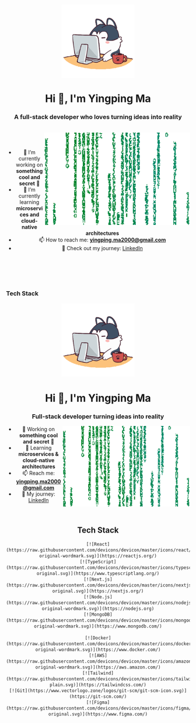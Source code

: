 <div style="text-align:center;">
  <img src="https://raw.githubusercontent.com/YingpMa/YingpMa/main/angry-2498_256.gif" align="center" width="200">

  <h1 align="center">Hi 👋, I'm Yingping Ma</h1>
  <h3 align="center">A full-stack developer who loves turning ideas into reality</h3>
  <br>

  <img align="right" src="https://raw.githubusercontent.com/YingpMa/YingpMa/main/matrix-17974_256.gif" width="400">

  &emsp;

  - 🔭 I’m currently working on **something cool and secret** 🤫  
  - 🌱 I’m currently learning **microservices and cloud-native architectures**  
  - 📫 How to reach me: **yingping.ma2000@gmail.com**  
  - 📄 Check out my journey: [LinkedIn](https://www.linkedin.com/in/yingping-ma/)  

  &emsp;
  <br>
  <br>
  <br>
  <br>

  <h3 align="left">Tech Stack</h3>
<div align="center">
  <img src="https://raw.githubusercontent.com/YingpMa/YingpMa/main/angry-2498_256.gif" width="200">
  
  # Hi 👋, I'm Yingping Ma
  ### Full-stack developer turning ideas into reality
</div>

<img align="right" src="https://raw.githubusercontent.com/YingpMa/YingpMa/main/matrix-17974_256.gif" width="350">

- 🔭 Working on **something cool and secret** 🤫
- 🌱 Learning **microservices & cloud-native architectures**
- 📫 Reach me: **yingping.ma2000@gmail.com**
- 📄 My journey: [LinkedIn](https://www.linkedin.com/in/yingping-ma/)

<br clear="right">

## Tech Stack

  <p align="center">
    
    [![React](https://raw.githubusercontent.com/devicons/devicon/master/icons/react/react-original-wordmark.svg)](https://reactjs.org/)
    [![TypeScript](https://raw.githubusercontent.com/devicons/devicon/master/icons/typescript/typescript-original.svg)](https://www.typescriptlang.org/)
    [![Next.js](https://raw.githubusercontent.com/devicons/devicon/master/icons/nextjs/nextjs-original.svg)](https://nextjs.org/)
    [![Node.js](https://raw.githubusercontent.com/devicons/devicon/master/icons/nodejs/nodejs-original-wordmark.svg)](https://nodejs.org)
    [![MongoDB](https://raw.githubusercontent.com/devicons/devicon/master/icons/mongodb/mongodb-original-wordmark.svg)](https://www.mongodb.com/)
    
    [![Docker](https://raw.githubusercontent.com/devicons/devicon/master/icons/docker/docker-original-wordmark.svg)](https://www.docker.com/)
    [![AWS](https://raw.githubusercontent.com/devicons/devicon/master/icons/amazonwebservices/amazonwebservices-original-wordmark.svg)](https://aws.amazon.com/)
    [![Tailwind](https://raw.githubusercontent.com/devicons/devicon/master/icons/tailwindcss/tailwindcss-plain.svg)](https://tailwindcss.com/)
    [![Git](https://www.vectorlogo.zone/logos/git-scm/git-scm-icon.svg)](https://git-scm.com/)
    [![Figma](https://raw.githubusercontent.com/devicons/devicon/master/icons/figma/figma-original.svg)](https://www.figma.com/)
    
  </p>

</div>


